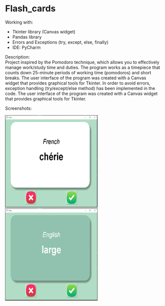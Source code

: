 # Flash_cards

Working with:
- Tkinter library (Canvas widget)
- Pandas library
- Errors and Exceptions (try, except, else, finally)
- IDE: PyCharm

Description:<br>
Project inspired by the Pomodoro technique, which allows you to effectively manage work/study time and duties.
The program works as a timepiece that counts down 25-minute periods of working time (pomodoros) and short breaks.
The user interface of the program was created with a Canvas widget that provides graphical tools for Tkinter.
In order to avoid errors, exception handling (try/except/else method) has been implemented in the code.
The user interface of the program was created with a Canvas widget that provides graphical tools for Tkinter.

Screenshots:
<div>
<img src="/screenshots/french.png" width="300" height="300"><img src="/screenshots/english.png" width="300" height="300">
</div>
